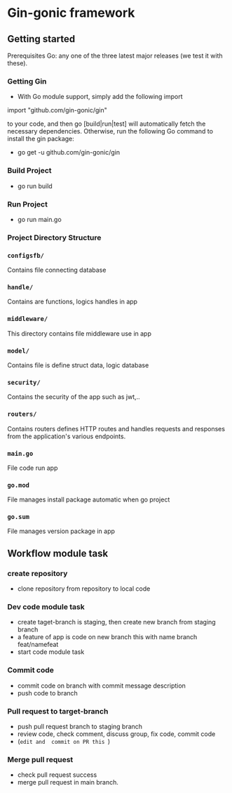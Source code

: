 # Gin-gonic framework

## Getting started

Prerequisites
Go: any one of the three latest major releases (we test it with these).

### Getting Gin

-   With Go module support, simply add the following import

import "github.com/gin-gonic/gin"

to your code, and then go [build|run|test] will automatically fetch the necessary dependencies.
Otherwise, run the following Go command to install the gin package:

-   go get -u github.com/gin-gonic/gin

### Build Project

-   go run build

### Run Project

-   go run main.go

### Project Directory Structure

### **`configsfb/`**

Contains file connecting database

### **`handle/`**

Contains are functions, logics handles in app

### **`middleware/`**

This directory contains file middleware use in app

### **`model/`**

Contains file is define struct data, logic database

### **`security/`**

Contains the security of the app such as jwt,..

### **`routers/`**

Contains routers defines HTTP routes and handles requests and responses from the application's various endpoints.

### `main.go`

File code run app

### `go.mod`

File manages install package automatic when go project

### `go.sum`

File manages version package in app

## Workflow module task

### create repository

-   clone repository from repository to local code

### Dev code module task

-   create taget-branch is staging, then create new branch from staging branch
-   a feature of app is code on new branch this with name branch feat/namefeat
-   start code module task

### Commit code

-   commit code on branch with commit message description
-   push code to branch

### Pull request to target-branch

-   push pull request branch to staging branch
-   review code, check comment, discuss group, fix code, commit code
-   (`edit and  commit on PR this `)

### Merge pull request

-   check pull request success
-   merge pull request in main branch.
